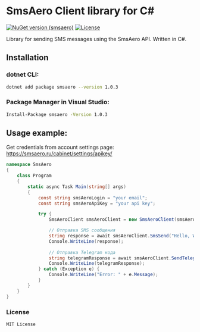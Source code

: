 # SmsAero Client library for C#

[![NuGet version (smsaero)](https://img.shields.io/nuget/v/smsaero.svg?style=flat-square)](https://www.nuget.org/packages/smsaero/)
[![License](https://img.shields.io/badge/license-MIT-blue.svg)](https://opensource.org/licenses/MIT)

Library for sending SMS messages using the SmsAero API. Written in C#.

## Installation

### dotnet CLI:

```bash
dotnet add package smsaero --version 1.0.3
```

### Package Manager in Visual Studio:

```bash
Install-Package smsaero -Version 1.0.3
```

## Usage example:

Get credentials from account settings page: https://smsaero.ru/cabinet/settings/apikey/

```csharp
namespace SmsAero
{
    class Program
    {
        static async Task Main(string[] args)
        {
            const string smsAeroLogin = "your email";
            const string smsAeroApiKey = "your api key";

            try {
                SmsAeroClient smsAeroClient = new SmsAeroClient(smsAeroLogin, smsAeroApiKey);

                // Отправка SMS сообщения
                string response = await smsAeroClient.SmsSend("Hello, World!", "70000000000");
                Console.WriteLine(response);
                
                // Отправка Telegram кода
                string telegramResponse = await smsAeroClient.SendTelegram("70000000000", 1234, sign: "SMS Aero", text: "Ваш код 1234");
                Console.WriteLine(telegramResponse);
            } catch (Exception e) {
                Console.WriteLine("Error: " + e.Message);
            }
        }
    }
}
```

### License

```
MIT License
```
